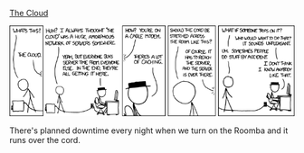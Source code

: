 [The Cloud](https://xkcd.com/908)

![The Cloud](./random_comic.png)

There's planned downtime every night when we turn on the Roomba and it runs over the cord.

